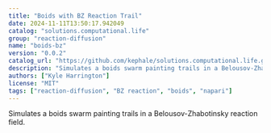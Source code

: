 ```yaml
---
title: "Boids with BZ Reaction Trail"
date: 2024-11-11T13:50:17.942049
catalog: "solutions.computational.life"
group: "reaction-diffusion"
name: "boids-bz"
version: "0.0.2"
catalog_url: "https://github.com/kephale/solutions.computational.life.git"
description: "Simulates a boids swarm painting trails in a Belousov-Zhabotinsky reaction field."
authors: ["Kyle Harrington"]
license: "MIT"
tags: ["reaction-diffusion", "BZ reaction", "boids", "napari"]
---
```


Simulates a boids swarm painting trails in a Belousov-Zhabotinsky reaction field.

